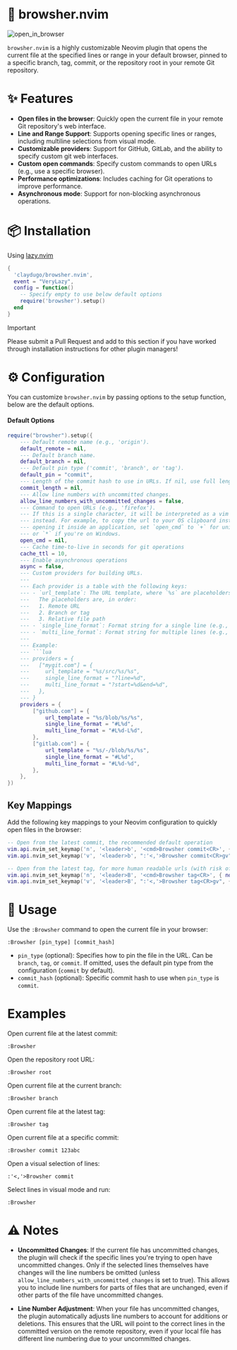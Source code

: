 # 📖 browsher.nvim

![open_in_browser](https://github.com/user-attachments/assets/06ea7885-877d-44be-83f8-43fbd0497208)

`browsher.nvim` is a highly customizable Neovim plugin that opens the current file at the specified lines or range in your default browser, pinned to a specific branch, tag, commit, or the repository root in your remote Git repository.

# ✨ Features

- **Open files in the browser**: Quickly open the current file in your remote Git repository's web interface.
- **Line and Range Support**: Supports opening specific lines or ranges, including multiline selections from visual mode.
- **Customizable providers**: Support for GitHub, GitLab, and the ability to specify custom git web interfaces.
- **Custom open commands**: Specify custom commands to open URLs (e.g., use a specific browser).
- **Performance optimizations**: Includes caching for Git operations to improve performance.
- **Asynchronous mode**: Support for non-blocking asynchronous operations.

# 📦 Installation
Using [lazy.nvim](https://github.com/folke/lazy.nvim)

```lua
{
  'claydugo/browsher.nvim',
  event = "VeryLazy",
  config = function()
    -- Specify empty to use below default options
    require('browsher').setup()
  end
}
```
> [!IMPORTANT]
> Please submit a Pull Request and add to this section if you have worked through installation instructions for other plugin managers!

# ⚙️ Configuration

You can customize `browsher.nvim` by passing options to the setup function, below are the default options.

#### Default Options
```lua
require("browsher").setup({
    --- Default remote name (e.g., 'origin').
    default_remote = nil,
    --- Default branch name.
    default_branch = nil,
    --- Default pin type ('commit', 'branch', or 'tag').
    default_pin = "commit",
    --- Length of the commit hash to use in URLs. If nil, use full length. (40)
    commit_length = nil,
    --- Allow line numbers with uncommitted changes.
    allow_line_numbers_with_uncommitted_changes = false,
    --- Command to open URLs (e.g., 'firefox').
    --- If this is a single character, it will be interpreted as a vim register
    --- instead. For example, to copy the url to your OS clipboard instead of
    --- opening it inside an application, set `open_cmd` to `+` for unix systems,
    --- or `*` if you're on Windows.
    open_cmd = nil,
    --- Cache time-to-live in seconds for git operations
    cache_ttl = 10,
    --- Enable asynchronous operations
    async = false,
    --- Custom providers for building URLs.
    ---
    --- Each provider is a table with the following keys:
    --- - `url_template`: The URL template, where `%s` are placeholders.
    ---   The placeholders are, in order:
    ---   1. Remote URL
    ---   2. Branch or tag
    ---   3. Relative file path
    --- - `single_line_format`: Format string for a single line (e.g., `#L%d`).
    --- - `multi_line_format`: Format string for multiple lines (e.g., `#L%d-L%d`).
    ---
    --- Example:
    --- ```lua
    --- providers = {
    ---   ["mygit.com"] = {
    ---     url_template = "%s/src/%s/%s",
    ---     single_line_format = "?line=%d",
    ---     multi_line_format = "?start=%d&end=%d",
    ---   },
    --- }
    providers = {
        ["github.com"] = {
            url_template = "%s/blob/%s/%s",
            single_line_format = "#L%d",
            multi_line_format = "#L%d-L%d",
        },
        ["gitlab.com"] = {
            url_template = "%s/-/blob/%s/%s",
            single_line_format = "#L%d",
            multi_line_format = "#L%d-%d",
        },
    },
})
```

## Key Mappings

Add the following key mappings to your Neovim configuration to quickly open files in the browser:

```lua
-- Open from the latest commit, the recommended default operation
vim.api.nvim_set_keymap('n', '<leader>b', '<cmd>Browsher commit<CR>', { noremap = true, silent = true })
vim.api.nvim_set_keymap('v', '<leader>b', ":'<,'>Browsher commit<CR>gv", { noremap = true, silent = true })

-- Open from the latest tag, for more human readable urls (with risk of outdated line numbers)
vim.api.nvim_set_keymap('n', '<leader>B', '<cmd>Browsher tag<CR>', { noremap = true, silent = true })
vim.api.nvim_set_keymap('v', '<leader>B', ":'<,'>Browsher tag<CR>gv", { noremap = true, silent = true })
```

# 🚀 Usage

Use the `:Browsher` command to open the current file in your browser:

```
:Browsher [pin_type] [commit_hash]
```

* `pin_type` (optional): Specifies how to pin the file in the URL. Can be `branch`, `tag`, or `commit`.
    If omitted, uses the default pin type from the configuration (`commit` by default).
* `commit_hash` (optional): Specific commit hash to use when `pin_type` is `commit`.

# Examples

Open current file at the latest commit:

```
:Browsher
```

Open the repository root URL:

```
:Browsher root
```

Open current file at the current branch:

```
:Browsher branch
```

Open current file at the latest tag:

```
:Browsher tag
```

Open current file at a specific commit:

```
:Browsher commit 123abc
```

Open a visual selection of lines:
```
:'<,'>Browsher commit
```

Select lines in visual mode and run:

```
:Browsher
```

# ⚠️ Notes

* **Uncommitted Changes**: If the current file has uncommitted changes, the plugin will check if the specific lines you're trying to open have uncommitted changes. Only if the selected lines themselves have changes will the line numbers be omitted (unless `allow_line_numbers_with_uncommitted_changes` is set to true). This allows you to include line numbers for parts of files that are unchanged, even if other parts of the file have uncommitted changes.

* **Line Number Adjustment**: When your file has uncommitted changes, the plugin automatically adjusts line numbers to account for additions or deletions. This ensures that the URL will point to the correct lines in the committed version on the remote repository, even if your local file has different line numbering due to your uncommitted changes.
